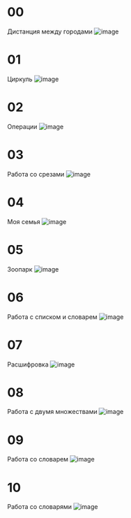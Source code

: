 # 00
Дистанция между городами
![image](https://github.com/QNekoma/python_labs/assets/147964939/fc53fa09-9037-48e5-8b89-56b306a3b43a)
# 01
Циркуль
![image](https://github.com/QNekoma/python_labs/assets/147964939/54f02fe8-7348-45d8-8f89-480858c5d208)
# 02
Операции
![image](https://github.com/QNekoma/python_labs/assets/147964939/ae9dbb01-f15f-4c6b-94d9-21b31cf1e644)
# 03
Работа со срезами
![image](https://github.com/QNekoma/python_labs/assets/147964939/de5836da-de2e-4882-9d89-3bf9731e9c2f)
# 04
Моя семья
![image](https://github.com/QNekoma/python_labs/assets/147964939/2cc1b962-8c77-4d9b-bb05-136e8f395918)
# 05
Зоопарк
![image](https://github.com/QNekoma/python_labs/assets/147964939/13dd659f-8708-4811-bc42-2f3cd70271e4)
# 06
Работа с списком и словарем
![image](https://github.com/QNekoma/python_labs/assets/147964939/a286f4e2-2187-4890-816b-8e752c1d012c)
# 07
Расшифровка
![image](https://github.com/QNekoma/python_labs/assets/147964939/05a67c1d-8553-491a-a33e-3422e19a97b9)
# 08
Работа с двумя множествами
![image](https://github.com/QNekoma/python_labs/assets/147964939/6686f9d4-f035-4471-b92a-cb6cc9600e49)
# 09
Работа со словарем
![image](https://github.com/QNekoma/python_labs/assets/147964939/180f1efe-f38c-42f6-920a-35674f62e39d)
# 10
Работа со словарями
![image](https://github.com/QNekoma/python_labs/assets/147964939/af08ac39-f8e4-46f8-b774-80a638ffb4a2)

